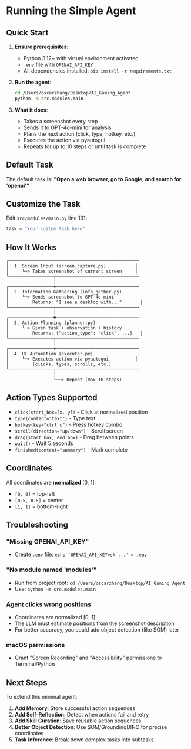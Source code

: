 # Running the Simple Agent

## Quick Start

1. **Ensure prerequisites**:

   - Python 3.12+ with virtual environment activated
   - `.env` file with `OPENAI_API_KEY`
   - All dependencies installed: `pip install -r requirements.txt`

2. **Run the agent**:

   ```bash
   cd /Users/oscarzhang/Desktop/AI_Gaming_Agent
   python -m src.modules.main
   ```

3. **What it does**:
   - Takes a screenshot every step
   - Sends it to GPT-4o-mini for analysis
   - Plans the next action (click, type, hotkey, etc.)
   - Executes the action via pyautogui
   - Repeats for up to 10 steps or until task is complete

## Default Task

The default task is: **"Open a web browser, go to Google, and search for 'openai'"**

## Customize the Task

Edit `src/modules/main.py` line 131:

```python
task = "Your custom task here"
```

## How It Works

```
┌─────────────────────────────────────────────────┐
│  1. Screen Input (screen_capture.py)           │
│     └─> Takes screenshot of current screen     │
└─────────────────┬───────────────────────────────┘
                  │
┌─────────────────▼───────────────────────────────┐
│  2. Information Gathering (info_gather.py)      │
│     └─> Sends screenshot to GPT-4o-mini         │
│         Returns: "I see a desktop with..."       │
└─────────────────┬───────────────────────────────┘
                  │
┌─────────────────▼───────────────────────────────┐
│  3. Action Planning (planner.py)                │
│     └─> Given task + observation + history      │
│         Returns: {"action_type": "click", ...}   │
└─────────────────┬───────────────────────────────┘
                  │
┌─────────────────▼───────────────────────────────┐
│  4. UI Automation (executor.py)                 │
│     └─> Executes action via pyautogui          │
│         (clicks, types, scrolls, etc.)          │
└─────────────────┬───────────────────────────────┘
                  │
                  └──> Repeat (max 10 steps)
```

## Action Types Supported

- `click(start_box=[x, y])` - Click at normalized position
- `type(content="text")` - Type text
- `hotkey(key="ctrl c")` - Press hotkey combo
- `scroll(direction="up/down")` - Scroll screen
- `drag(start_box, end_box)` - Drag between points
- `wait()` - Wait 5 seconds
- `finished(content="summary")` - Mark complete

## Coordinates

All coordinates are **normalized** [0, 1]:

- `[0, 0]` = top-left
- `[0.5, 0.5]` = center
- `[1, 1]` = bottom-right

## Troubleshooting

### "Missing OPENAI_API_KEY"

- Create `.env` file: `echo 'OPENAI_API_KEY=sk-...' > .env`

### "No module named 'modules'"

- Run from project root: `cd /Users/oscarzhang/Desktop/AI_Gaming_Agent`
- Use: `python -m src.modules.main`

### Agent clicks wrong positions

- Coordinates are normalized [0, 1]
- The LLM must estimate positions from the screenshot description
- For better accuracy, you could add object detection (like SOM) later

### macOS permissions

- Grant "Screen Recording" and "Accessibility" permissions to Terminal/Python

## Next Steps

To extend this minimal agent:

1. **Add Memory**: Store successful action sequences
2. **Add Self-Reflection**: Detect when actions fail and retry
3. **Add Skill Curation**: Save reusable action sequences
4. **Better Object Detection**: Use SOM/GroundingDINO for precise coordinates
5. **Task Inference**: Break down complex tasks into subtasks
